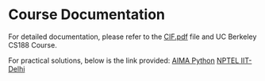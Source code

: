 # Course Documentation

For detailed documentation, please refer to the [CIF.pdf](CIFs.pdf) file and UC Berkeley CS188 Course.

For practical solutions, below is the link provided:
[AIMA Python](https://github.com/aimacode/aima-python)
[NPTEL IIT-Delhi](https://youtu.be/GHpchgLoDvI?si=zUiF6LvY5fBIq0vS)
